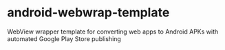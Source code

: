 # android-webwrap-template
WebView wrapper template for converting web apps to Android APKs with automated Google Play Store publishing
